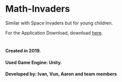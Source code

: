 # Math-Invaders
 Similar with Space Invaders but for young children.
 
 For the Application Download, download [here](https://drive.google.com/drive/folders/1yw9bHx4NmcJ7CCSRBg25V7VNct5bU2_l?usp=sharing).
<h1></h1>
<h4>Created in 2019. </h4>
<h4>Used Game Engine: Unity. </h4>
<h4>Developed by: Ivan, Vun, Aaron and team members</h4>
